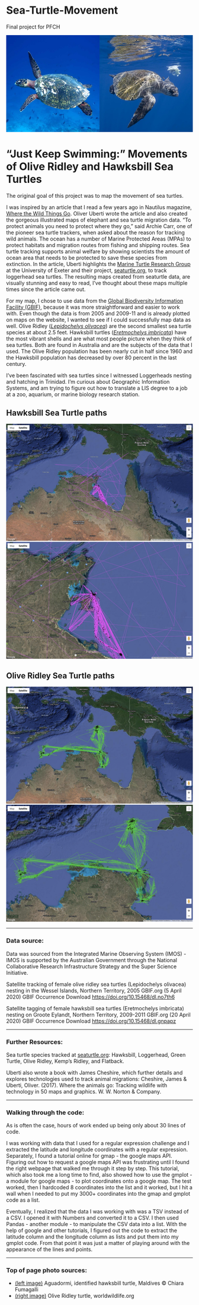# Sea-Turtle-Movement
Final project for PFCH

![turtles](https://raw.githubusercontent.com/hmklise/Sea-Turtle-Movement/master/images/turtles2.jpg)

# “Just Keep Swimming:” Movements of Olive Ridley and Hawksbill Sea Turtles

The original goal of this project was to map the movement of sea turtles.

I was inspired by an article that I read a few years ago in Nautilus magazine, [Where the Wild Things Go](http://nautil.us/issue/51/limits/where-the-wild-things-go). Oliver Uberti wrote the article and also created the gorgeous illustrated maps of elephant and sea turtle migration data. “To protect animals you need to protect where they go,” said Archie Carr, one of the pioneer sea turtle trackers, when asked about the reason for tracking wild animals. The ocean has a number of Marine Protected Areas (MPAs) to protect habitats and migration routes from fishing and shipping routes. Sea turtle tracking supports animal welfare by showing scientists the amount of ocean area that needs to be protected to save these species from extinction. In the article, Uberti highlights the [Marine Turtle Research Group](http://www.seaturtle.org/mtrg/) at the University of Exeter and their project, [seaturtle.org](http://seaturtle.org/tracking/), to track loggerhead sea turtles. The resulting maps created from seaturtle data, are visually stunning and easy to read, I’ve thought about these maps multiple times since the article came out.

For my map, I chose to use data from the [Global Biodiversity Information Facility (GBIF)](https://www.gbif.org/), because it was more straightforward and easier to work with. Even though the data is from 2005 and 2009-11 and is already plotted on maps on the website, I wanted to see if I could successfully map data as well. Olive Ridley ([*Lepidochelys olivacea*]( https://www.gbif.org/dataset/e9493ed6-55ba-43e8-bcda-fef47ba441e3)) are the second smallest sea turtle species at about 2.5 feet. Hawksbill turtles ([*Eretmochelys imbricata*](https://www.gbif.org/dataset/dab5a4c8-2dd8-48cc-8960-4be487d8995a)) have the most vibrant shells and are what most people picture when they think of sea turtles. Both are found in Australia and are the subjects of the data that I used. The Olive Ridley population has been nearly cut in half since 1960 and the Hawksbill population has decreased by over 80 percent in the last century.

I’ve been fascinated with sea turtles since I witnessed Loggerheads nesting and hatching in Trinidad. I’m curious about Geographic Information Systems, and am trying to figure out how to translate a LIS degree to a job at a zoo, aquarium, or marine biology research station.

## Hawksbill Sea Turtle paths





![Hawksbill1](https://raw.githubusercontent.com/hmklise/Sea-Turtle-Movement/master/images/hawksbill2.jpg)
![hawksbill2](https://raw.githubusercontent.com/hmklise/Sea-Turtle-Movement/master/images/hawksbill1.jpg)






## Olive Ridley Sea Turtle paths

![olive ridley1](https://raw.githubusercontent.com/hmklise/Sea-Turtle-Movement/master/images/oliveridley1.jpg)
![olive ridley2](https://raw.githubusercontent.com/hmklise/Sea-Turtle-Movement/master/images/oliveridley2.jpg)

---
### Data source:

Data was sourced from the Integrated Marine Observing System (IMOS) - IMOS is supported by the Australian Government through the National Collaborative Research Infrastructure Strategy and the Super Science Initiative.

Satellite tracking of female olive ridley sea turtles (Lepidochelys olivacea) nesting in the Wessel Islands, Northern Territory, 2005
GBIF.org (5 April 2020) GBIF Occurrence Download https://doi.org/10.15468/dl.no7th6

Satellite tagging of female hawksbill sea turtles (Eretmochelys imbricata) nesting on Groote Eylandt, Northern Territory, 2009-2011
GBIF.org (20 April 2020) GBIF Occurrence Download https://doi.org/10.15468/dl.gnpapz

-----
### Further Resources:
Sea turtle species tracked at  [seaturtle.org]( http://www.seaturtle.org/tracking/): Hawksbill, Loggerhead, Green Turtle, Olive Ridley, Kemp’s Ridley, and Flatback.

Uberti also wrote a book with James Cheshire, which further details and explores technologies used to track animal migrations: Cheshire, James & Uberti, Oliver. (2017). Where the animals go: Tracking wildlife with technology in 50 maps and graphics. W. W. Norton & Company.

---
### Walking through the code:

As is often the case, hours of work ended up being only about 30 lines of code.

I was working with data that I used for a regular expression challenge and I extracted the latitude and longitude coordinates with a regular expression. Separately, I found a tutorial online for gmap - the google maps API. Figuring out how to request a google maps API was frustrating until I found the right webpage that walked me through it step by step. This tutorial, which also took me a long time to find, also showed how to use the gmplot - a module for google maps - to plot coordinates onto a google map. The test worked, then I hardcoded 8 coordinates into the list and it worked, but I hit a wall when I needed to put my 3000+ coordinates into the gmap and gmplot code as a list.

Eventually, I realized that the data I was working with was a TSV instead of a CSV. I opened it with Numbers and converted it to a CSV. I then used Pandas - another module - to manipulate the CSV data into a list. With the help of google and other tutorials, I figured out the code to extract the latitude column and the longitude column as lists and put them into my gmplot code. From that point it was just a matter of playing around with the appearance of the lines and points.

----
### Top of page photo sources:

* [(left image)](https://oliveridleyproject.org/hawksbill-turtle) Aguadormi, identified hawksbill turtle, Maldives © Chiara Fumagalli
* [(right image)](https://www.worldwildlife.org/species/olive-ridley-turtle) Olive Ridley turtle, worldwildlife.org 
